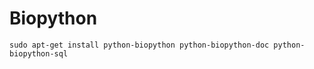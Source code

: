 Biopython
==========


    sudo apt-get install python-biopython python-biopython-doc python-biopython-sql

